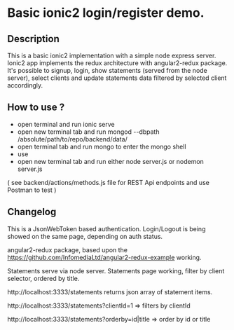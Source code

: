 # Basic ionic2 login/register demo.

## Description
This is a basic ionic2 implementation with a simple node express server. Ionic2 app implements the redux architecture with angular2-redux package. It's possible to signup, login, show statements (served from the node server), select clients and update statements data filtered by selected client accordingly.

## How to use ?

- open terminal and run ionic serve
- open new terminal tab and run mongod --dbpath /absolute/path/to/repo/backend/data/
- open terminal tab and run mongo to enter the mongo shell
- use <your database name>
- open new terminal tab and run either node server.js or nodemon server.js

( see backend/actions/methods.js file for REST Api endpoints and use Postman to test )

## Changelog
This is a JsonWebToken based authentication. Login/Logout is being showed on the same page, depending on auth status.

angular2-redux package, based upon the https://github.com/InfomediaLtd/angular2-redux-example working.

Statements serve via node server. Statements page working, filter by client selector, ordered by title.

http://localhost:3333/statements returns json array of statement items.

http://localhost:3333/statements?clientId=1 => filters by clientId

http://localhost:3333/statements?orderby=id|title => order by id or title


